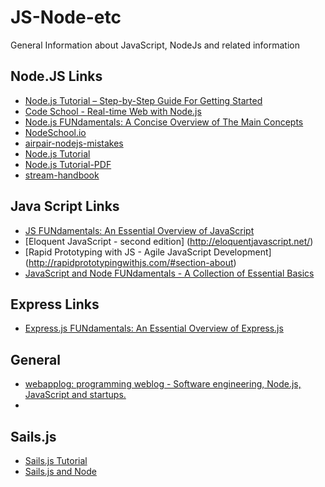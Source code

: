 # JS-Node-etc
General Information about JavaScript, NodeJs and related information

## Node.JS Links
- [Node.js Tutorial – Step-by-Step Guide For Getting Started](https://www.airpair.com/javascript/node-js-tutorial)
- [Code School - Real-time Web with Node.js](https://www.codeschool.com/courses/real-time-web-with-node-js)
- [Node.js FUNdamentals: A Concise Overview of The Main Concepts](http://webapplog.com/node-js-fundamentals-a-concise-overview-of-the-main-concepts/)
- [NodeSchool.io](http://nodeschool.io/)
- [airpair-nodejs-mistakes](https://github.com/alessioalex/airpair-nodejs-mistakes)
- [Node.js Tutorial](http://www.tutorialspoint.com/nodejs/)
- [Node.js Tutorial-PDF](http://www.tutorialspoint.com/nodejs/nodejs_tutorial.pdf)
- [stream-handbook](https://github.com/substack/stream-handbook)

## Java Script Links
- [JS FUNdamentals: An Essential Overview of JavaScript](http://webapplog.com/js-fundamentals/)
- [Eloquent JavaScript - second edition] (http://eloquentjavascript.net/)
- [Rapid Prototyping with JS - Agile JavaScript Development] (http://rapidprototypingwithjs.com/#section-about)
- [JavaScript and Node FUNdamentals - A Collection of Essential Basics](https://leanpub.com/jsfun)

## Express Links
- [Express.js FUNdamentals: An Essential Overview of Express.js](http://webapplog.com/express-js-fundamentals/) 

## General
- [webapplog: programming weblog - Software engineering, Node.js, JavaScript and startups.](http://webapplog.com/) 
- 

## Sails.js
- [Sails.js Tutorial](http://code.tutsplus.com/tutorials/introduction-to-sailsjs--net-35390)
- [Sails.js and Node](https://courses.platzi.com/classes/develop-apps-sails-js/)
